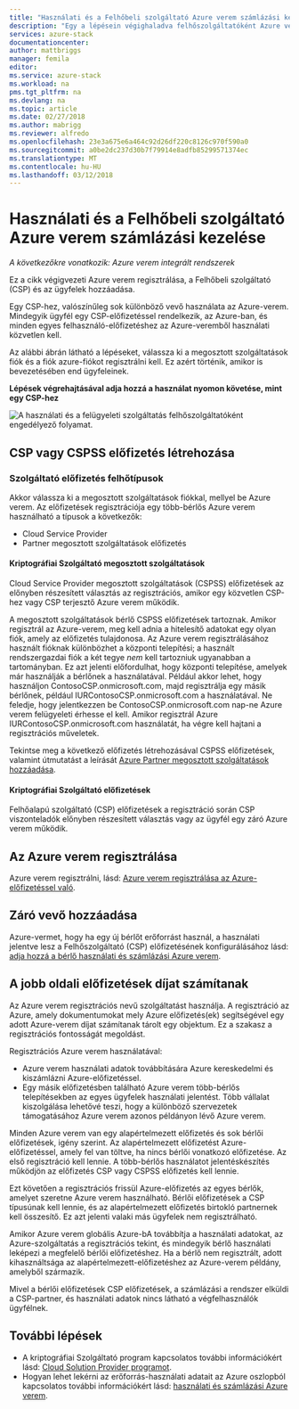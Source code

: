 ```yaml
---
title: "Használati és a Felhőbeli szolgáltató Azure verem számlázási kezelése |} Microsoft Docs"
description: "Egy a lépésein végighaladva felhőszolgáltatóként Azure verem regisztrálása és az ügyfelek hozzáadása."
services: azure-stack
documentationcenter: 
author: mattbriggs
manager: femila
editor: 
ms.service: azure-stack
ms.workload: na
pms.tgt_pltfrm: na
ms.devlang: na
ms.topic: article
ms.date: 02/27/2018
ms.author: mabrigg
ms.reviewer: alfredo
ms.openlocfilehash: 23e3a675e6a464c92d26df220c8126c970f590a0
ms.sourcegitcommit: a0be2dc237d30b7f79914e8adfb85299571374ec
ms.translationtype: MT
ms.contentlocale: hu-HU
ms.lasthandoff: 03/12/2018
---
```

# <a name="manage-usage-and-billing-for-azure-stack-as-a-cloud-service-provider"></a>Használati és a Felhőbeli szolgáltató Azure verem számlázási kezelése 

*A következőkre vonatkozik: Azure verem integrált rendszerek*

Ez a cikk végigvezeti Azure verem regisztrálása, a Felhőbeli szolgáltató (CSP) és az ügyfelek hozzáadása.

Egy CSP-hez, valószínűleg sok különböző vevő használata az Azure-verem. Mindegyik ügyfél egy CSP-előfizetéssel rendelkezik, az Azure-ban, és minden egyes felhasználó-előfizetéshez az Azure-veremből használati közvetlen kell.

Az alábbi ábrán látható a lépéseket, válassza ki a megosztott szolgáltatások fiók és a fiók azure-fiókot regisztrálni kell. Ez azért történik, amikor is bevezetésében end ügyfeleinek.

**Lépések végrehajtásával adja hozzá a használat nyomon követése, mint egy CSP-hez**

![A használati és a felügyeleti szolgáltatás felhőszolgáltatóként engedélyező folyamat.](media\azure-stack-add-manage-billing-as-a-csp\process-add-useage-as-a-csp.png)

## <a name="create-a-csp-or-cspss-subscription"></a>CSP vagy CSPSS előfizetés létrehozása

### <a name="cloud-service-provider-subscription-types"></a>Szolgáltató előfizetés felhőtípusok

Akkor válassza ki a megosztott szolgáltatások fiókkal, mellyel be Azure verem. Az előfizetések regisztrációja egy több-bérlős Azure verem használható a típusok a következők:

 - Cloud Service Provider 
 - Partner megosztott szolgáltatások előfizetés 

#### <a name="csp-shared-services"></a>Kriptográfiai Szolgáltató megosztott szolgáltatások

Cloud Service Provider megosztott szolgáltatások (CSPSS) előfizetések az előnyben részesített választás az regisztrációs, amikor egy közvetlen CSP-hez vagy CSP terjesztő Azure verem működik.

A megosztott szolgáltatások bérlő CSPSS előfizetések tartoznak. Amikor regisztrál az Azure-verem, meg kell adnia a hitelesítő adatokat egy olyan fiók, amely az előfizetés tulajdonosa. Az Azure verem regisztrálásához használt fióknak különbözhet a központi telepítési; a használt rendszergazdai fiók a két tegye *nem* kell tartozniuk ugyanabban a tartományban. Ez azt jelenti előfordulhat, hogy központi telepítése, amelyek már használják a bérlőnek a használatával. Például akkor lehet, hogy használjon ContosoCSP.onmicrosoft.com, majd regisztrálja egy másik bérlőnek, például IURContosoCSP.onmicrosoft.com a használatával. Ne feledje, hogy jelentkezzen be ContosoCSP.onmicrosoft.com nap-ne Azure verem felügyeleti érhesse el kell. Amikor regisztrál Azure IURContosoCSP.onmicrosoft.com használatát, ha végre kell hajtani a regisztrációs műveletek.

Tekintse meg a következő előfizetés létrehozásával CSPSS előfizetések, valamint útmutatást a leírását [Azure Partner megosztott szolgáltatások hozzáadása](https://msdn.microsoft.com/partner-center/shared-services).

#### <a name="csp-subscriptions"></a>Kriptográfiai Szolgáltató előfizetések

Felhőalapú szolgáltató (CSP) előfizetések a regisztráció során CSP viszonteladók előnyben részesített választás vagy az ügyfél egy záró Azure verem működik.

## <a name="register-azure-stack"></a>Az Azure verem regisztrálása

Azure verem regisztrálni, lásd: [Azure verem regisztrálása az Azure-előfizetéssel való](azure-stack-registration.md).

## <a name="add-end-customer"></a>Záró vevő hozzáadása

Azure-vermet, hogy ha egy új bérlőt erőforrást használ, a használati jelentve lesz a Felhőszolgáltató (CSP) előfizetésének konfigurálásához lásd: [adja hozzá a bérlő használati és számlázási Azure verem](azure-stack-csp-howto-register-tenants.md).

## <a name="charge-the-right-subscriptions"></a>A jobb oldali előfizetések díjat számítanak

Az Azure verem regisztrációs nevű szolgáltatást használja. A regisztráció az Azure, amely dokumentumokat mely Azure előfizetés(ek) segítségével egy adott Azure-verem díjat számítanak tárolt egy objektum. Ez a szakasz a regisztrációs fontosságát megoldást.

Regisztrációs Azure verem használatával:
 - Azure verem használati adatok továbbítására Azure kereskedelmi és kiszámlázni Azure-előfizetéssel.
 - Egy másik előfizetésben található Azure verem több-bérlős telepítésekben az egyes ügyfelek használati jelentést. Több vállalat kiszolgálása lehetővé teszi, hogy a különböző szervezetek támogatásához Azure verem azonos példányon lévő Azure verem.

Minden Azure verem van egy alapértelmezett előfizetés és sok bérlői előfizetések, igény szerint. Az alapértelmezett előfizetést Azure-előfizetéssel, amely fel van töltve, ha nincs bérlői vonatkozó előfizetése. Az első regisztráció kell lennie. A több-bérlős használatot jelentéskészítés működjön az előfizetés CSP vagy CSPSS előfizetés kell lennie.

Ezt követően a regisztrációs frissül Azure-előfizetés az egyes bérlők, amelyet szeretne Azure verem használható. Bérlői előfizetések a CSP típusúnak kell lennie, és az alapértelmezett előfizetés birtokló partnernek kell összesítő. Ez azt jelenti valaki más ügyfelek nem regisztrálható.

Amikor Azure verem globális Azure-bA továbbítja a használati adatokat, az Azure-szolgáltatás a regisztrációs tekint, és mindegyik bérlő használati leképezi a megfelelő bérlői előfizetéshez. Ha a bérlő nem regisztrált, adott kihasználtsága az alapértelmezett-előfizetéshez az Azure-verem példány, amelyből származik.

Mivel a bérlői előfizetések CSP előfizetések, a számlázási a rendszer elküldi a CSP-partner, és használati adatok nincs látható a végfelhasználók ügyfélnek.



## <a name="next-steps"></a>További lépések

 - A kriptográfiai Szolgáltató program kapcsolatos további információkért lásd: [Cloud Solution Provider programot](https://partnercenter.microsoft.com/en-us/partner/programs).
 - Hogyan lehet lekérni az erőforrás-használati adatait az Azure oszlopból kapcsolatos további információkért lásd: [használati és számlázási Azure verem](/azure-stack-billing-and-chargeback.md).
